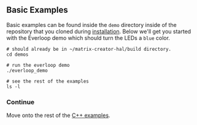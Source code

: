 ## Basic Examples
Basic examples can be found inside the `demo` directory inside of the repository that you cloned during [installation](./installation). Below we'll get you started with the Everloop demo which should turn the LEDs a `blue` color.
```
# should already be in ~/matrix-creator-hal/build directory.
cd demos

# run the everloop demo
./everloop_demo

# see the rest of the examples
ls -l
```

### Continue 
Move onto the rest of the <a href="https://github.com/matrix-io/matrix-creator-hal/tree/master/demos" target="_blank">C++ examples</a>.